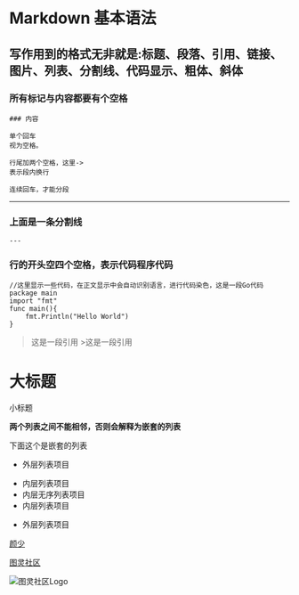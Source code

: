 # Markdown 基本语法

## 写作用到的格式无非就是:标题、段落、引用、链接、图片、列表、分割线、代码显示、粗体、斜体

### 所有标记与内容都要有个空格
    ### 内容
    
    单个回车
	视为空格。

	行尾加两个空格，这里->  
	表示段内换行

	连续回车，才能分段


---
### 上面是一条分割线 
	---

### 行的开头空四个空格，表示代码程序代码
    //这里显示一些代码，在正文显示中会自动识别语言，进行代码染色，这是一段Go代码
    package main
    import "fmt"
    func main(){
        fmt.Println("Hello World")
    }
>这是一段引用
    >这是一段引用
    
大标题
==
小标题

**两个列表之间不能相邻，否则会解释为嵌套的列表**

下面这个是嵌套的列表

- 外层列表项目
 + 内层列表项目
 + 内层无序列表项目
 + 内层列表项目
- 外层列表项目

[颜少](http://www.baidu.com "title")

[图灵社区][1]

![图灵社区Logo][2]

[1]:http://www.ituring.com.cn
[2]:http://www.ituring.com.cn/Content/img/Turing.Gif


